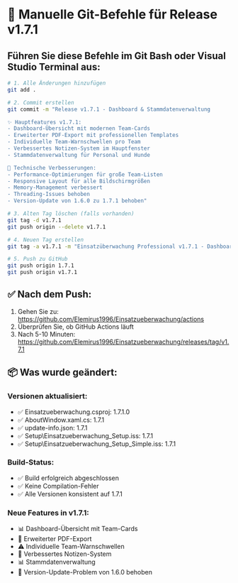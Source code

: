 # 🚀 Manuelle Git-Befehle für Release v1.7.1

## Führen Sie diese Befehle im Git Bash oder Visual Studio Terminal aus:

```bash
# 1. Alle Änderungen hinzufügen
git add .

# 2. Commit erstellen
git commit -m "Release v1.7.1 - Dashboard & Stammdatenverwaltung

✨ Hauptfeatures v1.7.1:
- Dashboard-Übersicht mit modernen Team-Cards
- Erweiterter PDF-Export mit professionellen Templates
- Individuelle Team-Warnschwellen pro Team
- Verbessertes Notizen-System im Hauptfenster
- Stammdatenverwaltung für Personal und Hunde

🔧 Technische Verbesserungen:
- Performance-Optimierungen für große Team-Listen
- Responsive Layout für alle Bildschirmgrößen
- Memory-Management verbessert
- Threading-Issues behoben
- Version-Update von 1.6.0 zu 1.7.1 behoben"

# 3. Alten Tag löschen (falls vorhanden)
git tag -d v1.7.1
git push origin --delete v1.7.1

# 4. Neuen Tag erstellen
git tag -a v1.7.1 -m "Einsatzüberwachung Professional v1.7.1 - Dashboard & Stammdatenverwaltung Edition"

# 5. Push zu GitHub
git push origin 1.7.1
git push origin v1.7.1
```

## ✅ Nach dem Push:

1. Gehen Sie zu: https://github.com/Elemirus1996/Einsatzueberwachung/actions
2. Überprüfen Sie, ob GitHub Actions läuft
3. Nach 5-10 Minuten: https://github.com/Elemirus1996/Einsatzueberwachung/releases/tag/v1.7.1

## 📦 Was wurde geändert:

### Versionen aktualisiert:
- ✅ Einsatzueberwachung.csproj: 1.7.1.0
- ✅ AboutWindow.xaml.cs: 1.7.1
- ✅ update-info.json: 1.7.1
- ✅ Setup\Einsatzueberwachung_Setup.iss: 1.7.1
- ✅ Setup\Einsatzueberwachung_Setup_Simple.iss: 1.7.1

### Build-Status:
- ✅ Build erfolgreich abgeschlossen
- ✅ Keine Compilation-Fehler
- ✅ Alle Versionen konsistent auf 1.7.1

### Neue Features in v1.7.1:
- 📊 Dashboard-Übersicht mit Team-Cards
- 📄 Erweiterter PDF-Export
- ⚠️ Individuelle Team-Warnschwellen
- 📝 Verbessertes Notizen-System
- 📊 Stammdatenverwaltung
- 🐛 Version-Update-Problem von 1.6.0 behoben
